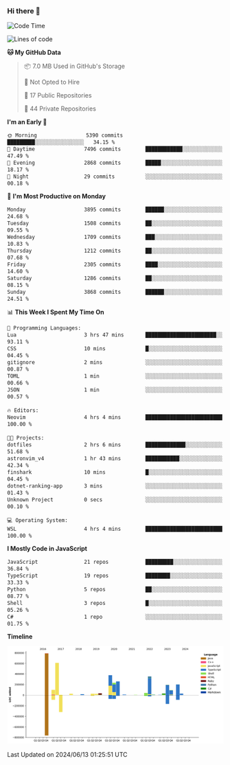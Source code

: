 ### Hi there 👋

<!--
**Clumsy-Coder/Clumsy-Coder** is a ✨ _special_ ✨ repository because its `README.md` (this file) appears on your GitHub profile.

Here are some ideas to get you started:

- 🔭 I’m currently working on ...
- 🌱 I’m currently learning ...
- 👯 I’m looking to collaborate on ...
- 🤔 I’m looking for help with ...
- 💬 Ask me about ...
- 📫 How to reach me: ...
- 😄 Pronouns: ...
- ⚡ Fun fact: ...
-->

<!-- anmol098/waka-readme-stats -->
<!--START_SECTION:waka-->
![Code Time](http://img.shields.io/badge/Code%20Time-796%20hrs%205%20mins-blue)

![Lines of code](https://img.shields.io/badge/From%20Hello%20World%20I%27ve%20Written-3.4%20million%20lines%20of%20code-blue)

**🐱 My GitHub Data** 

> 📦 7.0 MB Used in GitHub's Storage 
 > 
> 🚫 Not Opted to Hire
 > 
> 📜 17 Public Repositories 
 > 
> 🔑 44 Private Repositories 
 > 
**I'm an Early 🐤** 

```text
🌞 Morning                5390 commits        █████████░░░░░░░░░░░░░░░░   34.15 % 
🌆 Daytime                7496 commits        ████████████░░░░░░░░░░░░░   47.49 % 
🌃 Evening                2868 commits        █████░░░░░░░░░░░░░░░░░░░░   18.17 % 
🌙 Night                  29 commits          ░░░░░░░░░░░░░░░░░░░░░░░░░   00.18 % 
```
📅 **I'm Most Productive on Monday** 

```text
Monday                   3895 commits        ██████░░░░░░░░░░░░░░░░░░░   24.68 % 
Tuesday                  1508 commits        ██░░░░░░░░░░░░░░░░░░░░░░░   09.55 % 
Wednesday                1709 commits        ███░░░░░░░░░░░░░░░░░░░░░░   10.83 % 
Thursday                 1212 commits        ██░░░░░░░░░░░░░░░░░░░░░░░   07.68 % 
Friday                   2305 commits        ████░░░░░░░░░░░░░░░░░░░░░   14.60 % 
Saturday                 1286 commits        ██░░░░░░░░░░░░░░░░░░░░░░░   08.15 % 
Sunday                   3868 commits        ██████░░░░░░░░░░░░░░░░░░░   24.51 % 
```


📊 **This Week I Spent My Time On** 

```text
💬 Programming Languages: 
Lua                      3 hrs 47 mins       ███████████████████████░░   93.11 % 
CSS                      10 mins             █░░░░░░░░░░░░░░░░░░░░░░░░   04.45 % 
gitignore                2 mins              ░░░░░░░░░░░░░░░░░░░░░░░░░   00.87 % 
TOML                     1 min               ░░░░░░░░░░░░░░░░░░░░░░░░░   00.66 % 
JSON                     1 min               ░░░░░░░░░░░░░░░░░░░░░░░░░   00.57 % 

🔥 Editors: 
Neovim                   4 hrs 4 mins        █████████████████████████   100.00 % 

🐱‍💻 Projects: 
dotfiles                 2 hrs 6 mins        █████████████░░░░░░░░░░░░   51.68 % 
astronvim_v4             1 hr 43 mins        ███████████░░░░░░░░░░░░░░   42.34 % 
finshark                 10 mins             █░░░░░░░░░░░░░░░░░░░░░░░░   04.45 % 
dotnet-ranking-app       3 mins              ░░░░░░░░░░░░░░░░░░░░░░░░░   01.43 % 
Unknown Project          0 secs              ░░░░░░░░░░░░░░░░░░░░░░░░░   00.10 % 

💻 Operating System: 
WSL                      4 hrs 4 mins        █████████████████████████   100.00 % 
```

**I Mostly Code in JavaScript** 

```text
JavaScript               21 repos            █████████░░░░░░░░░░░░░░░░   36.84 % 
TypeScript               19 repos            ████████░░░░░░░░░░░░░░░░░   33.33 % 
Python                   5 repos             ██░░░░░░░░░░░░░░░░░░░░░░░   08.77 % 
Shell                    3 repos             █░░░░░░░░░░░░░░░░░░░░░░░░   05.26 % 
C#                       1 repo              ░░░░░░░░░░░░░░░░░░░░░░░░░   01.75 % 
```



**Timeline**

![Lines of Code chart](https://raw.githubusercontent.com/Clumsy-Coder/Clumsy-Coder/main/assets/bar_graph.png)


 Last Updated on 2024/06/13 01:25:51 UTC
<!--END_SECTION:waka-->
